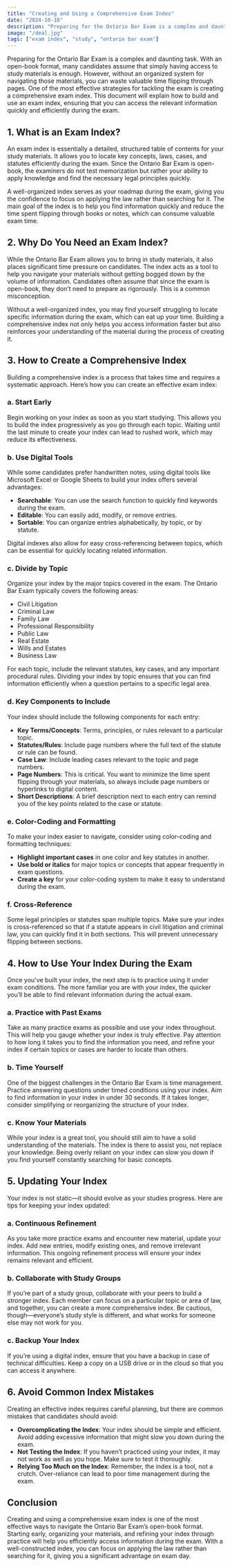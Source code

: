 ```yaml
---
title: "Creating and Using a Comprehensive Exam Index"
date: "2024-10-18"
description: "Preparing for the Ontario Bar Exam is a complex and daunting task. With an open-book format, many candidates assume that simply having access to study materials is enough. However, without an organized system for navigating those materials, you can waste valuable time flipping through pages. One of the most effective strategies for tackling the exam is creating a comprehensive exam index. This document will explain how to build and use an exam index, ensuring that you can access the relevant information quickly and efficiently during the exam."
image: "/deal.jpg"
tags: ["exam index", "study", "ontario bar exam"]
---
```


Preparing for the Ontario Bar Exam is a complex and daunting task. With an open-book format, many candidates assume that simply having access to study materials is enough. However, without an organized system for navigating those materials, you can waste valuable time flipping through pages. One of the most effective strategies for tackling the exam is creating a comprehensive exam index. This document will explain how to build and use an exam index, ensuring that you can access the relevant information quickly and efficiently during the exam.

## 1. What is an Exam Index?

An exam index is essentially a detailed, structured table of contents for your study materials. It allows you to locate key concepts, laws, cases, and statutes efficiently during the exam. Since the Ontario Bar Exam is open-book, the examiners do not test memorization but rather your ability to apply knowledge and find the necessary legal principles quickly.

A well-organized index serves as your roadmap during the exam, giving you the confidence to focus on applying the law rather than searching for it. The main goal of the index is to help you find information quickly and reduce the time spent flipping through books or notes, which can consume valuable exam time.

## 2. Why Do You Need an Exam Index?

While the Ontario Bar Exam allows you to bring in study materials, it also places significant time pressure on candidates. The index acts as a tool to help you navigate your materials without getting bogged down by the volume of information. Candidates often assume that since the exam is open-book, they don't need to prepare as rigorously. This is a common misconception.

Without a well-organized index, you may find yourself struggling to locate specific information during the exam, which can eat up your time. Building a comprehensive index not only helps you access information faster but also reinforces your understanding of the material during the process of creating it.

## 3. How to Create a Comprehensive Index

Building a comprehensive index is a process that takes time and requires a systematic approach. Here’s how you can create an effective exam index:

### a. **Start Early**

Begin working on your index as soon as you start studying. This allows you to build the index progressively as you go through each topic. Waiting until the last minute to create your index can lead to rushed work, which may reduce its effectiveness.

### b. **Use Digital Tools**

While some candidates prefer handwritten notes, using digital tools like Microsoft Excel or Google Sheets to build your index offers several advantages:

- **Searchable**: You can use the search function to quickly find keywords during the exam.
- **Editable**: You can easily add, modify, or remove entries.
- **Sortable**: You can organize entries alphabetically, by topic, or by statute.

Digital indexes also allow for easy cross-referencing between topics, which can be essential for quickly locating related information.

### c. **Divide by Topic**

Organize your index by the major topics covered in the exam. The Ontario Bar Exam typically covers the following areas:

- Civil Litigation
- Criminal Law
- Family Law
- Professional Responsibility
- Public Law
- Real Estate
- Wills and Estates
- Business Law

For each topic, include the relevant statutes, key cases, and any important procedural rules. Dividing your index by topic ensures that you can find information efficiently when a question pertains to a specific legal area.

### d. **Key Components to Include**

Your index should include the following components for each entry:

- **Key Terms/Concepts**: Terms, principles, or rules relevant to a particular topic.
- **Statutes/Rules**: Include page numbers where the full text of the statute or rule can be found.
- **Case Law**: Include leading cases relevant to the topic and page numbers.
- **Page Numbers**: This is critical. You want to minimize the time spent flipping through your materials, so always include page numbers or hyperlinks to digital content.
- **Short Descriptions**: A brief description next to each entry can remind you of the key points related to the case or statute.

### e. **Color-Coding and Formatting**

To make your index easier to navigate, consider using color-coding and formatting techniques:

- **Highlight important cases** in one color and key statutes in another.
- **Use bold or italics** for major topics or concepts that appear frequently in exam questions.
- **Create a key** for your color-coding system to make it easy to understand during the exam.

### f. **Cross-Reference**

Some legal principles or statutes span multiple topics. Make sure your index is cross-referenced so that if a statute appears in civil litigation and criminal law, you can quickly find it in both sections. This will prevent unnecessary flipping between sections.

## 4. How to Use Your Index During the Exam

Once you've built your index, the next step is to practice using it under exam conditions. The more familiar you are with your index, the quicker you’ll be able to find relevant information during the actual exam.

### a. **Practice with Past Exams**

Take as many practice exams as possible and use your index throughout. This will help you gauge whether your index is truly effective. Pay attention to how long it takes you to find the information you need, and refine your index if certain topics or cases are harder to locate than others.

### b. **Time Yourself**

One of the biggest challenges in the Ontario Bar Exam is time management. Practice answering questions under timed conditions using your index. Aim to find information in your index in under 30 seconds. If it takes longer, consider simplifying or reorganizing the structure of your index.

### c. **Know Your Materials**

While your index is a great tool, you should still aim to have a solid understanding of the materials. The index is there to assist you, not replace your knowledge. Being overly reliant on your index can slow you down if you find yourself constantly searching for basic concepts.

## 5. Updating Your Index

Your index is not static—it should evolve as your studies progress. Here are tips for keeping your index updated:

### a. **Continuous Refinement**

As you take more practice exams and encounter new material, update your index. Add new entries, modify existing ones, and remove irrelevant information. This ongoing refinement process will ensure your index remains relevant and efficient.

### b. **Collaborate with Study Groups**

If you’re part of a study group, collaborate with your peers to build a stronger index. Each member can focus on a particular topic or area of law, and together, you can create a more comprehensive index. Be cautious, though—everyone’s study style is different, and what works for someone else may not work for you.

### c. **Backup Your Index**

If you’re using a digital index, ensure that you have a backup in case of technical difficulties. Keep a copy on a USB drive or in the cloud so that you can access it anywhere.

## 6. Avoid Common Index Mistakes

Creating an effective index requires careful planning, but there are common mistakes that candidates should avoid:

- **Overcomplicating the Index**: Your index should be simple and efficient. Avoid adding excessive information that might slow you down during the exam.
- **Not Testing the Index**: If you haven’t practiced using your index, it may not work as well as you hope. Make sure to test it thoroughly.
- **Relying Too Much on the Index**: Remember, the index is a tool, not a crutch. Over-reliance can lead to poor time management during the exam.

## Conclusion

Creating and using a comprehensive exam index is one of the most effective ways to navigate the Ontario Bar Exam’s open-book format. Starting early, organizing your materials, and refining your index through practice will help you efficiently access information during the exam. With a well-constructed index, you can focus on applying the law rather than searching for it, giving you a significant advantage on exam day.
